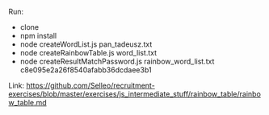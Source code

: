 Run:

- clone
- npm install
- node createWordList.js pan_tadeusz.txt
- node createRainbowTable.js word_list.txt
- node createResultMatchPassword.js rainbow_word_list.txt c8e095e2a26f8540afabb36dcdaee3b1

Link: https://github.com/Selleo/recruitment-exercises/blob/master/exercises/js_intermediate_stuff/rainbow_table/rainbow_table.md
